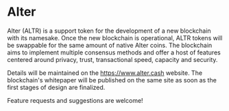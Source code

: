 # Alter

Alter (ALTR) is a support token for the development of a new blockchain with its namesake. Once the new blockchain is operational, ALTR tokens will be swappable for the same amount of native Alter coins. The blockchain aims to implement multiple consensus methods and offer a host of features centered around privacy, trust, transactional speed, capacity and security.

Details will be maintained on the https://www.alter.cash website.
The blockchain's whitepaper will be published on the same site as soon as the first stages of design are finalized.

Feature requests and suggestions are welcome!

